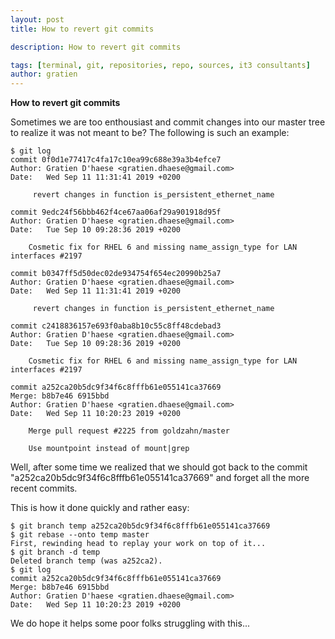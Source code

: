 ```yaml
---
layout: post
title: How to revert git commits

description: How to revert git commits

tags: [terminal, git, repositories, repo, sources, it3 consultants]
author: gratien
---
```


<strong>How to revert git commits</strong>

Sometimes we are too enthousiast and commit changes into our master tree to realize it was not meant to be?
The following is such an example:

    $ git log
    commit 0f0d1e77417c4fa17c10ea99c688e39a3b4efce7
    Author: Gratien D'haese <gratien.dhaese@gmail.com>
    Date:   Wed Sep 11 11:31:41 2019 +0200
    
         revert changes in function is_persistent_ethernet_name
    
    commit 9edc24f56bbb462f4ce67aa06af29a901918d95f
    Author: Gratien D'haese <gratien.dhaese@gmail.com>
    Date:   Tue Sep 10 09:28:36 2019 +0200
    
        Cosmetic fix for RHEL 6 and missing name_assign_type for LAN interfaces #2197
    
    commit b0347ff5d50dec02de934754f654ec20990b25a7
    Author: Gratien D'haese <gratien.dhaese@gmail.com>
    Date:   Wed Sep 11 11:31:41 2019 +0200
    
         revert changes in function is_persistent_ethernet_name
    
    commit c2418836157e693f0aba8b10c55c8ff48cdebad3
    Author: Gratien D'haese <gratien.dhaese@gmail.com>
    Date:   Tue Sep 10 09:28:36 2019 +0200
    
        Cosmetic fix for RHEL 6 and missing name_assign_type for LAN interfaces #2197
    
    commit a252ca20b5dc9f34f6c8fffb61e055141ca37669
    Merge: b8b7e46 6915bbd
    Author: Gratien D'haese <gratien.dhaese@gmail.com>
    Date:   Wed Sep 11 10:20:23 2019 +0200
    
        Merge pull request #2225 from goldzahn/master
        
        Use mountpoint instead of mount|grep
    
Well, after some time we realized that we should got back to the commit "a252ca20b5dc9f34f6c8fffb61e055141ca37669" and forget all the more recent commits. 

This is how it done quickly and rather easy:

    $ git branch temp a252ca20b5dc9f34f6c8fffb61e055141ca37669
    $ git rebase --onto temp master 
    First, rewinding head to replay your work on top of it...
    $ git branch -d temp
    Deleted branch temp (was a252ca2).
    $ git log
    commit a252ca20b5dc9f34f6c8fffb61e055141ca37669
    Merge: b8b7e46 6915bbd
    Author: Gratien D'haese <gratien.dhaese@gmail.com>
    Date:   Wed Sep 11 10:20:23 2019 +0200

We do hope it helps some poor folks struggling with this...

